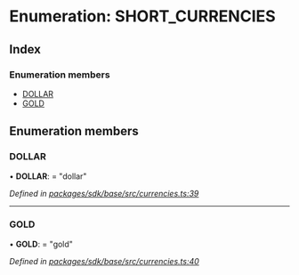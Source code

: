 # Enumeration: SHORT_CURRENCIES

## Index

### Enumeration members

* [DOLLAR](_currencies_.short_currencies.md#dollar)
* [GOLD](_currencies_.short_currencies.md#gold)

## Enumeration members

###  DOLLAR

• **DOLLAR**: = "dollar"

*Defined in [packages/sdk/base/src/currencies.ts:39](https://github.com/medhak1/celo-monorepo/blob/master/packages/sdk/base/src/currencies.ts#L39)*

___

###  GOLD

• **GOLD**: = "gold"

*Defined in [packages/sdk/base/src/currencies.ts:40](https://github.com/medhak1/celo-monorepo/blob/master/packages/sdk/base/src/currencies.ts#L40)*
